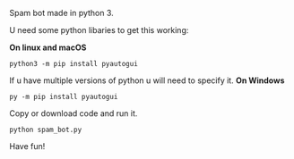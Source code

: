 Spam bot made in python 3.

U need some python libaries to get this working:

**On linux and macOS**
```
python3 -m pip install pyautogui
```
If u have multiple versions of python u will need to specify it.
**On Windows**
```
py -m pip install pyautogui
```
Copy or download code and run it.
```
python spam_bot.py 
```
Have fun!
